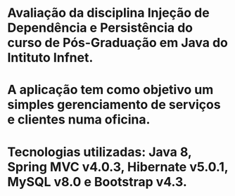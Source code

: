 #   Avaliação da disciplina Injeção de Dependência e Persistência do curso de Pós-Graduação em Java do Intituto Infnet.
#   A aplicação tem como objetivo um simples gerenciamento de serviços e clientes numa oficina. 
#   Tecnologias utilizadas: Java 8, Spring MVC v4.0.3, Hibernate v5.0.1, MySQL v8.0 e Bootstrap v4.3.
